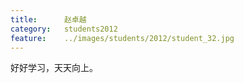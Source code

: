 ```yaml
---
title:		赵卓越
category:	students2012
feature:	../images/students/2012/student_32.jpg
---
```

好好学习，天天向上。


